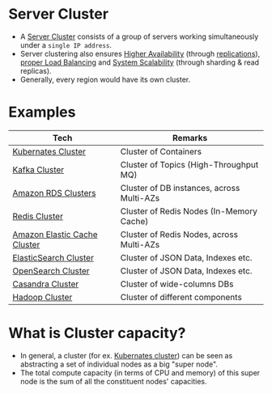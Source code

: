 # Server Cluster
- A [Server Cluster](https://www.racksolutions.com/news/blog/server-cluster-how-it-works/) consists of a group of servers working simultaneously under a `single IP address`.
- Server clustering also ensures [Higher Availability](../Reliability/HighAvailability.md) (through [replications](../../3_DatabaseServices/4_Consistency&Replication/Replication.md)), [proper Load Balancing](../LoadBalancer.md) and [System Scalability](../../3_DatabaseServices/Scalability.md) (through sharding & read replicas).
- Generally, every region would have its own cluster.

# Examples

| Tech                                                                                                  | Remarks                                   |
|-------------------------------------------------------------------------------------------------------|-------------------------------------------|
| [Kubernates Cluster](../../9_ContainerOrchestrationServices/Kubernates/Readme.md)                        | Cluster of Containers                     |
| [Kafka Cluster](../../4_MessageBrokersEDA/Kafka/Readme.md)                                               | Cluster of Topics (High-Throughput MQ)    |                     
| [Amazon RDS Clusters](../../2_AWSServices/6_DatabaseServices/AmazonRDS/MultiAZDeployment.md)             | Cluster of DB instances, across Multi-AZs |
| [Redis Cluster](../../3_DatabaseServices/8_InMemory-Databases/Redis/RedisCluster.md)                      | Cluster of Redis Nodes (In-Memory Cache)  |
| [Amazon Elastic Cache Cluster](../../2_AWSServices/6_DatabaseServices/AmazonElasticCache/ClusterMode.md) | Cluster of Redis Nodes, across Multi-AZs  |
| [ElasticSearch Cluster](../../3_DatabaseServices/9_Search-Databases/ElasticSearch/Cluster.md) | Cluster of JSON Data, Indexes etc.        |
| [OpenSearch Cluster](../../2_AWSServices/6_DatabaseServices/Search-Databases/AmazonOpenSearch.md)                         | Cluster of JSON Data, Indexes etc.        |
| [Casandra Cluster](../../3_DatabaseServices/11_WideColumn-Databases/ApacheCasandra.md)              | Cluster of wide-columns DBs               |
| [Hadoop Cluster](../../6_BigDataServices/ApacheHadoop)                       | Cluster of different components           |

# What is Cluster capacity?
- In general, a cluster (for ex. [Kubernates cluster](../../9_ContainerOrchestrationServices/Kubernates/Readme.md)) can be seen as abstracting a set of individual nodes as a big "super node".
- The total compute capacity (in terms of CPU and memory) of this super node is the sum of all the constituent nodes' capacities.